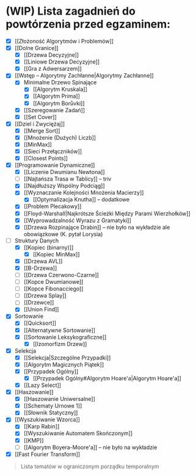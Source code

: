 # (WIP) Lista zagadnień do powtórzenia przed egzaminem:

- [x] [[Złożoność Algorytmów i Problemów]]
- [x] [[Dolne Granice]]
	- [x] [[Drzewa Decyzyjne]]
	- [x] [[Liniowe Drzewa Decyzyjne]]
	- [x] [[Gra z Adwersarzem]]
- [x] [[Wstęp – Algorytmy Zachłanne|Algorytmy Zachłanne]]
	- [x] Minimalne Drzewo Spinające
		- [x] [[Algorytm Kruskala]]
		- [x] [[Algorytm Prima]]
		- [x] [[Algorytm Borůvki]]
	- [x] [[Szeregowanie Zadań]]
	- [x] [[Set Cover]]
- [x] [[Dziel i Zwyciężaj]]
	- [x] [[Merge Sort]]
	- [x] [[Mnożenie (Dużych) Liczb]]
	- [x] [[MinMax]]
	- [x] [[Sieci Przełączników]]
	- [x] [[Closest Points]]
- [x] [[Programowanie Dynamiczne]]
	- [x] [[Liczenie Dwumianu Newtona]]
	- [ ] [[Najtańsza Trasa w Tablicy]] – triv
	- [x] [[Najdłuższy Wspólny Podciąg]]
	- [x] [[Wyznaczanie Kolejności Mnożenia Macierzy]]
		- [x] [[Optymalizacja Knutha]] – dodatkowe
	- [x] [[Problem Plecakowy]]
	- [x] [[Floyd-Warshall|Najkrótsze Ścieżki Między Parami Wierzhołków]]
	- [x] [[Wyprowadzalność Wyrazu z Gramatyki]]
	- [x] [[Drzewa Rozpinające Drabin]] – nie było na wykładzie ale obowiązkowe (K. pytał Lorysia)
- [ ] Struktury Danych
	- [x] [[Kopiec (binarny)]]
		- [x] [[Kopiec MinMax]]
	- [x] [[Drzewa AVL]]
	- [x] [[B-Drzewa]]
	- [ ] [[Drzewa Czerwono-Czarne]]
	- [ ] [[Kopce Dwumianowe]]
	- [ ] [[Kopce Fibonacciego]]
	- [ ] [[Drzewa Splay]]
	- [ ] [[Drzewce]]
	- [x] [[Union Find]]
- [x] Sortowanie
	- [x] [[Quicksort]]
	- [x] [[Alternatywne Sortowanie]]
	- [x] [[Sortowanie Leksykograficzne]]
		- [x] [[Izomorfizm Drzew]]
- [x] Selekcja
	- [x] [[Selekcja|Szczególne Przypadki]]
	- [x] [[Algorytm Magicznych Piątek]]
	- [x] [[Przypadek Ogólny]]
		- [x] [[Przypadek Ogólny#Algorytm Hoare'a|Algorytm Hoare'a]]
	- [x] [[Lazy Select]]
- [x] [[Haszowanie]]
	- [x] [[Haszowanie Uniwersalne]]
	- [x] [[Schematy Urnowe 1]]
	- [x] [[Słownik Statyczny]]
- [x] [[Wyszukiwanie Wzorca]]
	- [x] [[Karp Rabin]]
	- [x] [[Wyszukiwanie Automatem Skończonym]]
	- [x] [[KMP]]
	- [ ] [[Algorytm Boyera-Moore'a]] – nie było na wykładzie
- [x] [[Fast Fourier Transform]]

> Lista tematów w ograniczonym porządku temporalnym
